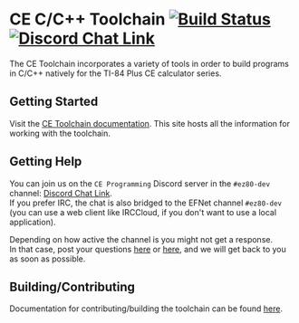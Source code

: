 # CE C/C++ Toolchain  [![Build Status](https://github.com/CE-Programming/toolchain/workflows/Win/Mac/Linux/badge.svg?branch=llvm&event=push)](https://github.com/CE-Programming/toolchain/workflows/Win/Mac/Linux/badge.svg?event=push) [![Discord Chat Link](https://img.shields.io/discord/432891584451706892?logo=discord)](https://discord.gg/TRkN5UcUzs)

The CE Toolchain incorporates a variety of tools in order to build programs in C/C++ natively for the TI-84 Plus CE calculator series.

## Getting Started

Visit the [CE Toolchain documentation](https://ce-programming.github.io/toolchain).
This site hosts all the information for working with the toolchain.

## Getting Help

You can join us on the `CE Programming` Discord server in the `#ez80-dev` channel: [Discord Chat Link](https://discord.gg/TRkN5UcUzs).\
If you prefer IRC, the chat is also bridged to the EFNet channel `#ez80-dev` (you can use a web client like IRCCloud, if you don't want to use a local application).

Depending on how active the channel is you might not get a response.\
In that case, post your questions [here](https://github.com/CE-Programming/toolchain/discussions) or [here](https://github.com/CE-Programming/toolchain/issues), and we will get back to you as soon as possible.

## Building/Contributing

Documentation for contributing/building the toolchain can be found [here](https://ce-programming.github.io/toolchain/static/contributing.html).

